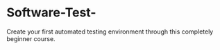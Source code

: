 # Software-Test-
Create your first automated testing environment through this completely beginner course.
